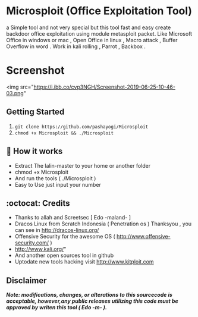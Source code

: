 # Microsploit (Office Exploitation Tool)

a Simple tool and not very special  but this tool fast and easy create backdoor office exploitation using module metasploit packet. Like Microsoft Office in windows or mac , Open Office in linux  , Macro attack , Buffer Overflow in word . Work in kali rolling , Parrot , Backbox .


# Screenshot
<img src="https://i.ibb.co/cvp3NGH/Screenshot-2019-06-25-10-46-03.png"



## Getting Started
1. ```git clone https://github.com/pashayogi/Microsploit```
2. ```chmod +x Microsploit && ./Microsploit```

## :book: How it works

* Extract The lalin-master to your home or another folder
* chmod +x Microsploit
* And run the tools ( ./Microsploit )
* Easy to Use just input your number


## :octocat: Credits

- Thanks to allah and Screetsec [ Edo -maland- ] <Me>
- Dracos Linux from Scratch Indonesia ( Penetration os ) Thanksyou , you can see in http://dracos-linux.org/
- Offensive Security for the awesome OS ( http://www.offensive-security.com/ )
- http://www.kali.org/"
- And another open sources tool in github
- Uptodate new tools hacking visit http://www.kitploit.com

## Disclaimer

***Note: modifications, changes, or alterations to this sourcecode is acceptable, however,any public releases utilizing this code must be approved by writen this tool ( Edo -m- ).***
